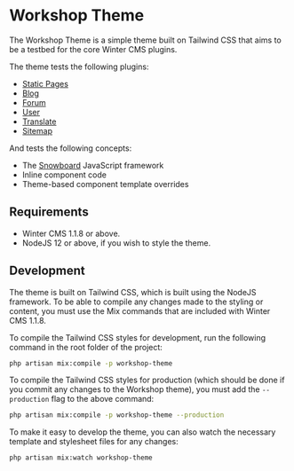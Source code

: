 # Workshop Theme

The Workshop Theme is a simple theme built on Tailwind CSS that aims to be a testbed for the core Winter CMS plugins.

The theme tests the following plugins:

- [Static Pages](https://github.com/wintercms/wn-pages-plugin)
- [Blog](https://github.com/wintercms/wn-blog-plugin)
- [Forum](https://github.com/wintercms/wn-forum-plugin)
- [User](https://github.com/wintercms/wn-user-plugin)
- [Translate](https://github.com/wintercms/wn-translate-plugin)
- [Sitemap](https://github.com/wintercms/wn-sitemap-plugin)

And tests the following concepts:

- The [Snowboard](https://wintercms.com/docs/snowboard/introduction) JavaScript framework
- Inline component code
- Theme-based component template overrides

## Requirements

- Winter CMS 1.1.8 or above.
- NodeJS 12 or above, if you wish to style the theme.

## Development

The theme is built on Tailwind CSS, which is built using the NodeJS framework. To be able to compile any changes made
to the styling or content, you must use the Mix commands that are included with Winter CMS 1.1.8.

To compile the Tailwind CSS styles for development, run the following command in the root folder of the project:

```bash
php artisan mix:compile -p workshop-theme
```

To compile the Tailwind CSS styles for production (which should be done if you commit any changes to the Workshop theme),
you must add the `--production` flag to the above command:

```bash
php artisan mix:compile -p workshop-theme --production
```

To make it easy to develop the theme, you can also watch the necessary template and stylesheet files for any changes:

```bash
php artisan mix:watch workshop-theme
```
